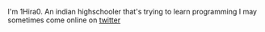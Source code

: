 I'm 1Hira0.
An indian highschooler that's trying to learn programming
I may sometimes come online on [twitter](https://twitter.com/1Hira0)
<!--- or try www.linkedin.com/in/Aryananda-Parida --->
<!---
1Hira0/1Hira0 is a ✨ special ✨ repository because its `README.md` (this file) appears on your GitHub profile.
You can click the Preview link to take a look at your changes.
--->
